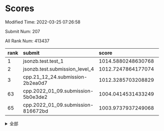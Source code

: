 # Scores

Modified Time: 2022-03-25 07:26:58

Submit Num: 207

All Rank Num: 413437

| rank |               submit               |       score        |       sigma        | pk_num |
| :--- | :--------------------------------- | :----------------- | :----------------- | :----- |
| 1    | jsonzb.test.test_1                 | 1014.5880248630768 | 0.8644980839939512 | 7989   |
| 2    | jsonzb.test.submission_level_4     | 1012.7247864177074 | 0.7924498651289289 | 7992   |
| 3    | cpp.21_12_24.submission-2b2ea0d7   | 1012.3285703208829 | 0.7752081231729337 | 7990   |
| 63   | cpp.2022_01_09.submission-5b0e3de2 | 1004.0414531433249 | 0.7146971643634786 | 7997   |
| 65   | cpp.2022_01_09.submission-816672bd | 1003.9737937249068 | 0.7338534838167466 | 7989   |


<details>
<summary>全部</summary>

| rank |                 submit                 |       score        |       sigma        | pk_num |
| :--- | :------------------------------------- | :----------------- | :----------------- | :----- |
| 1    | jsonzb.test.test_1                     | 1014.5880248630768 | 0.8644980839939512 | 7989   |
| 2    | jsonzb.test.submission_level_4         | 1012.7247864177074 | 0.7924498651289289 | 7992   |
| 3    | cpp.21_12_24.submission-2b2ea0d7       | 1012.3285703208829 | 0.7752081231729337 | 7990   |
| 4    | gobigger.level_3.submission_level_3_49 | 1011.775022811433  | 0.7546907147662295 | 7990   |
| 5    | gobigger.level_3.submission_level_3_22 | 1011.4736398879129 | 0.7711885407213253 | 7983   |
| 6    | gobigger.level_3.submission_level_3_40 | 1011.257673178722  | 0.7727038152048069 | 7990   |
| 7    | gobigger.level_3.submission_level_3_3  | 1011.1341756836149 | 0.7853537597068814 | 7988   |
| 8    | gobigger.level_3.submission_level_3_11 | 1011.0596628366833 | 0.7750938352035283 | 7989   |
| 9    | gobigger.level_3.submission_level_3_15 | 1010.9272148406804 | 0.7687642604116323 | 7986   |
| 10   | gobigger.level_3.submission_level_3_23 | 1010.9252814826405 | 0.7686427946651596 | 7994   |
| 11   | gobigger.level_3.submission_level_3_30 | 1010.874957706341  | 0.7764872572433449 | 7988   |
| 12   | gobigger.level_3.submission_level_3_34 | 1010.8325678943389 | 0.7533484454797498 | 7992   |
| 13   | gobigger.level_3.submission_level_3_45 | 1010.8312435516928 | 0.7627071785594475 | 7986   |
| 14   | gobigger.level_3.submission_level_3_32 | 1010.7732545178565 | 0.7767380040716625 | 7986   |
| 15   | gobigger.level_3.submission_level_3_7  | 1010.5847626436905 | 0.7591121821365608 | 7994   |
| 16   | gobigger.level_3.submission_level_3_25 | 1010.5765256397231 | 0.7521611120464552 | 7990   |
| 17   | gobigger.level_3.submission_level_3_46 | 1010.3768019615894 | 0.7814271518386368 | 7992   |
| 18   | gobigger.level_3.submission_level_3_21 | 1010.3134689770282 | 0.7601527254689753 | 7987   |
| 19   | gobigger.level_3.submission_level_3_43 | 1010.2989379324139 | 0.7563349172433917 | 7991   |
| 20   | gobigger.level_3.submission_level_3_4  | 1010.2922644332247 | 0.7675267073967131 | 7994   |
| 21   | gobigger.level_3.submission_level_3_35 | 1010.2817599136889 | 0.7716083823222422 | 7986   |
| 22   | gobigger.level_3.submission_level_3_5  | 1010.154570721689  | 0.760600895071114  | 7990   |
| 23   | gobigger.level_3.submission_level_3_28 | 1010.1447466763744 | 0.7572422251725216 | 7990   |
| 24   | gobigger.level_3.submission_level_3_10 | 1010.1404530950828 | 0.7428634022117598 | 7991   |
| 25   | gobigger.level_3.submission_level_3_27 | 1010.0662704328859 | 0.7468932033054243 | 7991   |
| 26   | gobigger.level_3.submission_level_3_8  | 1009.9980739687581 | 0.7521308286819899 | 7993   |
| 27   | gobigger.level_3.submission_level_3_6  | 1009.8941459308912 | 0.7422192473487528 | 7981   |
| 28   | gobigger.level_3.submission_level_3_36 | 1009.8699049533624 | 0.7764447018830005 | 7990   |
| 29   | gobigger.level_3.submission_level_3_44 | 1009.7995924509413 | 0.7519862296869496 | 7992   |
| 30   | gobigger.level_3.submission_level_3_24 | 1009.7838655968472 | 0.7330887984854444 | 7989   |
| 31   | gobigger.level_3.submission_level_3_13 | 1009.7201933898023 | 0.7518185720544828 | 7992   |
| 32   | gobigger.level_3.submission_level_3_26 | 1009.5342454396293 | 0.7417743893216556 | 7985   |
| 33   | gobigger.level_3.submission_level_3_19 | 1009.4416276746749 | 0.7625793701694835 | 7989   |
| 34   | gobigger.level_3.submission_level_3_37 | 1009.3967582714819 | 0.7725472346897791 | 7988   |
| 35   | gobigger.level_3.submission_level_3_39 | 1009.3865267724475 | 0.7588962764785607 | 7990   |
| 36   | gobigger.level_3.submission_level_3_18 | 1009.3223352373307 | 0.7527600153260879 | 7989   |
| 37   | gobigger.level_3.submission_level_3_41 | 1009.2435580003713 | 0.7432067560248916 | 7991   |
| 38   | gobigger.level_3.submission_level_3_16 | 1009.1121892004344 | 0.7411704916590184 | 7987   |
| 39   | gobigger.level_3.submission_level_3_9  | 1009.0939480734578 | 0.7330738022945834 | 7985   |
| 40   | gobigger.level_3.submission_level_3_14 | 1009.0401799061979 | 0.7471134370583143 | 7992   |
| 41   | gobigger.level_3.submission_level_3_31 | 1009.0309222348296 | 0.7450823984856417 | 7990   |
| 42   | gobigger.level_3.submission_level_3_42 | 1008.9272131675432 | 0.7440235317044755 | 7993   |
| 43   | gobigger.level_3.submission_level_3_29 | 1008.8927751014683 | 0.7531422638661187 | 7986   |
| 44   | gobigger.level_3.submission_level_3_48 | 1008.8852411996029 | 0.7530234772683447 | 7991   |
| 45   | gobigger.level_3.submission_level_3_2  | 1008.7788735238868 | 0.7492639494611991 | 7989   |
| 46   | gobigger.level_3.submission_level_3_47 | 1008.7591283436817 | 0.754075291546654  | 7990   |
| 47   | gobigger.level_3.submission_level_3_1  | 1008.6215625152514 | 0.7638355004847383 | 7987   |
| 48   | gobigger.level_3.submission_level_3_20 | 1008.5989501833731 | 0.739947657506955  | 7987   |
| 49   | gobigger.level_3.submission_level_3_12 | 1008.5672914268005 | 0.7247450338682128 | 7993   |
| 50   | gobigger.level_3.submission_level_3_17 | 1008.5498064004619 | 0.7278610545297656 | 7992   |
| 51   | gobigger.level_3.submission_level_3_33 | 1008.1423476329168 | 0.7502826539885129 | 7992   |
| 52   | gobigger.level_3.submission_level_3_38 | 1008.0767721595718 | 0.7291274450636486 | 7990   |
| 53   | gobigger.level_3.submission_level_3_0  | 1007.9676443286578 | 0.7331272411314064 | 7993   |
| 54   | gobigger.level_1.submission_level_1_49 | 1005.0987868893013 | 0.7162169241747243 | 7988   |
| 55   | gobigger.level_1.submission_level_1_32 | 1004.744038350806  | 0.7338316779811228 | 7989   |
| 56   | gobigger.level_1.submission_level_1_14 | 1004.6981818148911 | 0.718823634746505  | 7991   |
| 57   | gobigger.level_1.submission_level_1_0  | 1004.5182365320737 | 0.7179235133953001 | 7987   |
| 58   | gobigger.level_1.submission_level_1_9  | 1004.3811634871208 | 0.7048653004031808 | 7989   |
| 59   | gobigger.level_1.submission_level_1_36 | 1004.3165916207261 | 0.7217850675758326 | 7996   |
| 60   | gobigger.level_1.submission_level_1_8  | 1004.2309908026598 | 0.7123700070110891 | 7995   |
| 61   | gobigger.level_1.submission_level_1_2  | 1004.177702640699  | 0.7131328075172868 | 7987   |
| 62   | gobigger.level_1.submission_level_1_6  | 1004.098073313114  | 0.7240358630224983 | 7987   |
| 63   | cpp.2022_01_09.submission-5b0e3de2     | 1004.0414531433249 | 0.7146971643634786 | 7997   |
| 64   | gobigger.level_1.submission_level_1_28 | 1004.017654125062  | 0.727993912022221  | 7989   |
| 65   | cpp.2022_01_09.submission-816672bd     | 1003.9737937249068 | 0.7338534838167466 | 7989   |
| 66   | gobigger.level_1.submission_level_1_34 | 1003.9337409168942 | 0.7080310611814636 | 7991   |
| 67   | gobigger.level_1.submission_level_1_39 | 1003.8125886590811 | 0.7233219457719497 | 7987   |
| 68   | gobigger.level_1.submission_level_1_13 | 1003.8005963115125 | 0.7165364377370516 | 7985   |
| 69   | gobigger.level_1.submission_level_1_12 | 1003.7857987386815 | 0.7126900576920514 | 7991   |
| 70   | gobigger.level_1.submission_level_1_46 | 1003.7705011890623 | 0.718662048487712  | 7991   |
| 71   | gobigger.level_1.submission_level_1_44 | 1003.7455623509844 | 0.7198663359812051 | 7985   |
| 72   | gobigger.level_1.submission_level_1_23 | 1003.699846717349  | 0.7140106259347706 | 7989   |
| 73   | gobigger.level_1.submission_level_1_41 | 1003.6124432328073 | 0.7180986791359302 | 7987   |
| 74   | gobigger.level_1.submission_level_1_16 | 1003.5883511707777 | 0.7081124637340112 | 7991   |
| 75   | gobigger.level_1.submission_level_1_19 | 1003.5100314636518 | 0.7141386955306518 | 7985   |
| 76   | gobigger.level_1.submission_level_1_47 | 1003.507326542615  | 0.7172010882925555 | 7995   |
| 77   | gobigger.level_1.submission_level_1_24 | 1003.4365190321791 | 0.7178402230742149 | 7993   |
| 78   | gobigger.level_1.submission_level_1_37 | 1003.4294191047196 | 0.7162747604924835 | 7986   |
| 79   | gobigger.level_1.submission_level_1_38 | 1003.404429045418  | 0.7063715962564515 | 7987   |
| 80   | gobigger.level_1.submission_level_1_25 | 1003.3930381648441 | 0.7073261634228105 | 7991   |
| 81   | gobigger.level_1.submission_level_1_42 | 1003.3521418408922 | 0.7371090155449812 | 7994   |
| 82   | gobigger.level_1.submission_level_1_35 | 1003.3467575804605 | 0.7101749127285057 | 7991   |
| 83   | gobigger.level_1.submission_level_1_10 | 1003.3004180462653 | 0.7178818382548702 | 7989   |
| 84   | gobigger.level_1.submission_level_1_4  | 1003.2792963534899 | 0.7038398639384642 | 7989   |
| 85   | gobigger.level_1.submission_level_1_7  | 1003.2660208911719 | 0.7081470027685589 | 7993   |
| 86   | gobigger.level_1.submission_level_1_26 | 1003.1930169684674 | 0.71966943872745   | 7992   |
| 87   | gobigger.level_1.submission_level_1_11 | 1003.1810834628271 | 0.7221774873608704 | 7985   |
| 88   | gobigger.level_1.submission_level_1_45 | 1003.127006524922  | 0.7141092202418147 | 7984   |
| 89   | gobigger.level_1.submission_level_1_3  | 1003.1040443167107 | 0.7227725782759289 | 7993   |
| 90   | gobigger.level_1.submission_level_1_1  | 1003.0826453349987 | 0.7037723554404585 | 7991   |
| 91   | gobigger.level_1.submission_level_1_33 | 1003.0201196867882 | 0.7181271965764547 | 7985   |
| 92   | gobigger.level_1.submission_level_1_21 | 1003.0144383770563 | 0.71113961645779   | 7987   |
| 93   | gobigger.level_1.submission_level_1_20 | 1002.9996107627559 | 0.7133371091023227 | 7988   |
| 94   | gobigger.level_1.submission_level_1_22 | 1002.9857953063296 | 0.7280872348414208 | 7989   |
| 95   | gobigger.level_1.submission_level_1_29 | 1002.9563317650272 | 0.7059074282577221 | 7995   |
| 96   | gobigger.level_1.submission_level_1_30 | 1002.8379250580023 | 0.7053939226422695 | 7993   |
| 97   | gobigger.level_1.submission_level_1_40 | 1002.832982610846  | 0.7121042460063306 | 7985   |
| 98   | gobigger.level_1.submission_level_1_15 | 1002.8213536024665 | 0.7180797968806436 | 7983   |
| 99   | gobigger.level_1.submission_level_1_48 | 1002.6959776518321 | 0.7165691436058876 | 7991   |
| 100  | gobigger.level_1.submission_level_1_43 | 1002.5872725897052 | 0.7236175914332802 | 7986   |
| 101  | gobigger.level_1.submission_level_1_27 | 1002.5335120877266 | 0.7101759008417797 | 7988   |
| 102  | gobigger.level_1.submission_level_1_18 | 1002.4990171187004 | 0.7154796755646501 | 7985   |
| 103  | gobigger.level_1.submission_level_1_17 | 1002.4933615651705 | 0.7145998496659596 | 7990   |
| 104  | gobigger.level_1.submission_level_1_31 | 1002.2881700698051 | 0.7126699825675809 | 7985   |
| 105  | gobigger.level_1.submission_level_1_5  | 1002.2335109589835 | 0.7054524430629475 | 7991   |
| 106  | gobigger.random.submission_random_24   | 998.2845274951627  | 0.7036278697401381 | 7985   |
| 107  | gobigger.random.submission_random_21   | 997.4330021727432  | 0.7070114796641221 | 7991   |
| 108  | gobigger.random.submission_random_31   | 997.3540336647776  | 0.7081911363895266 | 7987   |
| 109  | gobigger.random.submission_random_49   | 997.0843650259106  | 0.7131391255513942 | 7995   |
| 110  | gobigger.random.submission_random_14   | 996.9061072164911  | 0.7269137895290546 | 7986   |
| 111  | gobigger.random.submission_random_30   | 996.8883552963762  | 0.7046587421343666 | 7990   |
| 112  | gobigger.random.submission_random_19   | 996.8837458163439  | 0.7153598222259929 | 7992   |
| 113  | gobigger.random.submission_random_35   | 996.8731597801618  | 0.7134646570623663 | 7995   |
| 114  | gobigger.random.submission_random_8    | 996.6182757525219  | 0.703090685988233  | 7991   |
| 115  | gobigger.random.submission_random_7    | 996.4937939621974  | 0.7173918818794763 | 7987   |
| 116  | gobigger.random.submission_random_23   | 996.4743432237282  | 0.7088395569447304 | 7993   |
| 117  | gobigger.random.submission_random_16   | 996.4302327093118  | 0.6993678480317475 | 7989   |
| 118  | gobigger.random.submission_random_20   | 996.4076529901336  | 0.7196544793409911 | 7992   |
| 119  | gobigger.random.submission_random_18   | 996.3748086615095  | 0.7155997189109615 | 7991   |
| 120  | gobigger.random.submission_random_12   | 996.3689468337035  | 0.6988095671833828 | 7986   |
| 121  | gobigger.random.submission_random_3    | 996.3103995912244  | 0.6995268871509425 | 7988   |
| 122  | gobigger.random.submission_random_41   | 996.3014727245874  | 0.7058043312720204 | 7986   |
| 123  | gobigger.random.submission_random_47   | 996.2611271723928  | 0.7072245276072531 | 7989   |
| 124  | gobigger.random.submission_random_43   | 996.1757972023084  | 0.7046939281725908 | 7981   |
| 125  | gobigger.random.submission_random_45   | 996.1489855411045  | 0.7192424449867533 | 7994   |
| 126  | gobigger.random.submission_random_13   | 996.1278271989477  | 0.7123508097081106 | 7990   |
| 127  | gobigger.random.submission_random_2    | 996.1058820089053  | 0.7066620231594685 | 7990   |
| 128  | gobigger.random.submission_random_46   | 996.0499181079622  | 0.712614909815989  | 7994   |
| 129  | gobigger.random.submission_random_29   | 996.0176334326131  | 0.7114466723224103 | 7986   |
| 130  | gobigger.random.submission_random_5    | 995.9307219298738  | 0.7141555652105653 | 7985   |
| 131  | gobigger.random.submission_random_11   | 995.8858407276688  | 0.7073663547606375 | 7991   |
| 132  | gobigger.random.submission_random_1    | 995.8511573919977  | 0.7115301869520045 | 7984   |
| 133  | gobigger.random.submission_random_40   | 995.8456089408721  | 0.7177749228559026 | 7991   |
| 134  | gobigger.random.submission_random_4    | 995.8401312552375  | 0.7174074302873648 | 7994   |
| 135  | gobigger.random.submission_random_44   | 995.7544568149584  | 0.7023260883768553 | 7990   |
| 136  | gobigger.random.submission_random_15   | 995.7484853021908  | 0.7123034382935653 | 7987   |
| 137  | gobigger.random.submission_random_39   | 995.7463739126878  | 0.7246760178403171 | 7995   |
| 138  | gobigger.random.submission_random_28   | 995.6696743666856  | 0.7074176989143212 | 7984   |
| 139  | gobigger.random.submission_random_26   | 995.6556968189414  | 0.7104780832861501 | 7985   |
| 140  | gobigger.random.submission_random_48   | 995.5924833521842  | 0.7103502243030463 | 7993   |
| 141  | gobigger.random.submission_random_42   | 995.5661818394873  | 0.7112356435244618 | 7988   |
| 142  | gobigger.random.submission_random_37   | 995.5400849533385  | 0.7044452890201007 | 7989   |
| 143  | gobigger.random.submission_random_38   | 995.5352718232695  | 0.7171741962910988 | 7995   |
| 144  | gobigger.random.submission_random_36   | 995.5248033446976  | 0.7221263171513538 | 7988   |
| 145  | gobigger.random.submission_random_32   | 995.4609489772217  | 0.7133715213420381 | 7988   |
| 146  | gobigger.random.submission_random_10   | 995.2802799697929  | 0.7215088586410439 | 7993   |
| 147  | gobigger.random.submission_random_33   | 995.2772149521309  | 0.7129585784817639 | 7986   |
| 148  | gobigger.random.submission_random_17   | 995.2497141287661  | 0.7145559253705077 | 7988   |
| 149  | gobigger.random.submission_random_27   | 995.170281443179   | 0.7211118302523489 | 7987   |
| 150  | gobigger.random.submission_random_9    | 994.9711810520711  | 0.7285773025994619 | 7988   |
| 151  | gobigger.random.submission_random_6    | 994.9662241872533  | 0.7102623126061476 | 7986   |
| 152  | gobigger.random.submission_random_25   | 994.8775418524192  | 0.7140406551650361 | 7991   |
| 153  | gobigger.random.submission_random_0    | 994.8686504874291  | 0.723574299991208  | 7990   |
| 154  | gobigger.random.submission_random_22   | 994.8561294413336  | 0.7040584987934249 | 7988   |
| 155  | gobigger.random.submission_random_34   | 994.5578971626422  | 0.7275664640492193 | 7988   |
| 156  | gobigger.level_2.submission_level_2_6  | 993.9813507735067  | 0.7418516734921445 | 7987   |
| 157  | gobigger.level_2.submission_level_2_30 | 993.9323398267152  | 0.7256704029341284 | 7992   |
| 158  | gobigger.level_2.submission_level_2_4  | 993.8955430442206  | 0.7236067432058442 | 7984   |
| 159  | gobigger.level_2.submission_level_2_26 | 993.4466884525054  | 0.7480248999519903 | 7985   |
| 160  | gobigger.level_2.submission_level_2_8  | 993.2413779763601  | 0.7237212439708005 | 7990   |
| 161  | gobigger.level_2.submission_level_2_32 | 993.1678489617735  | 0.7251230315578683 | 7988   |
| 162  | gobigger.level_2.submission_level_2_19 | 993.0103039114076  | 0.7359693396443183 | 7989   |
| 163  | gobigger.level_2.submission_level_2_20 | 992.8507899969138  | 0.7423978266285024 | 7988   |
| 164  | gobigger.level_2.submission_level_2_47 | 992.8103859456515  | 0.7418179438245878 | 7993   |
| 165  | gobigger.level_2.submission_level_2_48 | 992.8101954654381  | 0.7481331836842812 | 7991   |
| 166  | gobigger.level_2.submission_level_2_21 | 992.7950068851146  | 0.7430468772332621 | 7990   |
| 167  | gobigger.level_2.submission_level_2_42 | 992.7419487830208  | 0.7490562314879997 | 7989   |
| 168  | gobigger.level_2.submission_level_2_18 | 992.6875344748581  | 0.7526087535163433 | 7988   |
| 169  | gobigger.level_2.submission_level_2_41 | 992.6790464923502  | 0.7314959460218633 | 7988   |
| 170  | gobigger.level_2.submission_level_2_49 | 992.6391032341669  | 0.7468644490592572 | 7983   |
| 171  | gobigger.level_2.submission_level_2_5  | 992.6272291416772  | 0.7403570260199326 | 7989   |
| 172  | gobigger.level_2.submission_level_2_1  | 992.6000114242785  | 0.7554413942560471 | 7993   |
| 173  | gobigger.level_2.submission_level_2_22 | 992.5168347748141  | 0.7514909423226025 | 7989   |
| 174  | gobigger.level_2.submission_level_2_23 | 992.4904178802053  | 0.7367234720673774 | 7990   |
| 175  | gobigger.level_2.submission_level_2_45 | 992.4557270932199  | 0.7472108591544206 | 7989   |
| 176  | gobigger.level_2.submission_level_2_2  | 992.4010016431863  | 0.7543685842116623 | 7989   |
| 177  | gobigger.level_2.submission_level_2_43 | 992.3230714567329  | 0.7409137733241843 | 7988   |
| 178  | gobigger.level_2.submission_level_2_38 | 992.3019326102633  | 0.7405559413996633 | 7991   |
| 179  | gobigger.level_2.submission_level_2_24 | 992.3014755731275  | 0.7344241439114333 | 7991   |
| 180  | gobigger.level_2.submission_level_2_33 | 992.2124134126293  | 0.7479318736341012 | 7983   |
| 181  | gobigger.level_2.submission_level_2_9  | 992.1345435046102  | 0.7457457880275569 | 7986   |
| 182  | gobigger.level_2.submission_level_2_17 | 992.018341154943   | 0.744030598402012  | 7987   |
| 183  | gobigger.level_2.submission_level_2_16 | 991.9986138094154  | 0.7392331653494857 | 7997   |
| 184  | gobigger.level_2.submission_level_2_31 | 991.947318086238   | 0.746093095024062  | 7986   |
| 185  | gobigger.level_2.submission_level_2_13 | 991.7762895640691  | 0.7364904800847937 | 7994   |
| 186  | gobigger.level_2.submission_level_2_44 | 991.751166074693   | 0.7513836313065646 | 7990   |
| 187  | gobigger.level_2.submission_level_2_28 | 991.7262394772732  | 0.7428417786671122 | 7985   |
| 188  | gobigger.level_2.submission_level_2_35 | 991.7073143538224  | 0.7542850880833994 | 7990   |
| 189  | gobigger.level_2.submission_level_2_46 | 991.7025104469193  | 0.7618661697082848 | 7991   |
| 190  | gobigger.level_2.submission_level_2_29 | 991.680175399834   | 0.7543910463324258 | 7993   |
| 191  | gobigger.level_2.submission_level_2_12 | 991.6667407955271  | 0.7440699229606411 | 7984   |
| 192  | gobigger.level_2.submission_level_2_7  | 991.6659493315537  | 0.7795103574501105 | 7986   |
| 193  | gobigger.level_2.submission_level_2_3  | 991.5965827979677  | 0.7397456577636842 | 7989   |
| 194  | gobigger.level_2.submission_level_2_15 | 991.5099584162189  | 0.7418332684220019 | 7985   |
| 195  | gobigger.level_2.submission_level_2_14 | 991.5063371074096  | 0.7717724234564827 | 7988   |
| 196  | gobigger.level_2.submission_level_2_39 | 991.417680628396   | 0.7658309327336587 | 7986   |
| 197  | gobigger.level_2.submission_level_2_25 | 991.3989742269725  | 0.7541939683482551 | 7993   |
| 198  | gobigger.level_2.submission_level_2_34 | 991.3953293370212  | 0.751446846269866  | 7989   |
| 199  | gobigger.level_2.submission_level_2_27 | 991.3231794970951  | 0.7673003103436208 | 7986   |
| 200  | gobigger.level_2.submission_level_2_10 | 991.3103792819048  | 0.7580229140374558 | 7986   |
| 201  | gobigger.level_2.submission_level_2_0  | 991.2316301599334  | 0.7769800339775117 | 7991   |
| 202  | gobigger.level_2.submission_level_2_40 | 991.1142483965923  | 0.7499827621810765 | 7992   |
| 203  | gobigger.level_2.submission_level_2_36 | 991.0702205055544  | 0.7574468942714764 | 7987   |
| 204  | gobigger.level_2.submission_level_2_11 | 991.0150159073908  | 0.7456194588538405 | 7991   |
| 205  | gobigger.level_2.submission_level_2_37 | 990.5370111149878  | 0.7655260139217233 | 7984   |
| 206  | gobigger.none.submission_none_0        | 979.8913628563441  | 1.2160437067160288 | 7987   |
| 207  | gobigger.none.submission_none_1        | 975.7919741676568  | 1.5165281064011176 | 7986   |

</details>